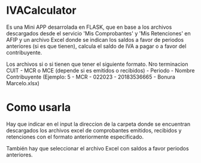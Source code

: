 # IVACalculator


Es una Mini APP desarrolada en FLASK, que en base a los archivos descargados desde el servicio 'Mis Comprobantes' y 'Mis Retenciones' en AFIP y un archivo Excel donde se indican los saldos a favor de periodos anteriores (si es que tienen), calcula el saldo de IVA a pagar o a favor del contribuyente.

Los archivos si o si tienen que tener el siguiente formato. Nro terminacion CUIT - MCR o MCE (depende si es emitidos o recibidos) - Periodo - Nombre Contribuyente (Ejemplo: 5 - MCR - 022023 - 20183536665 - Bonura Marcelo.xlsx)

# Como usarla

Hay que indicar en el input la direccion de la carpeta donde se encuentran descargados los archivos excel de comprobantes emitidos, recibidos y retenciones con el formato anteriormente especificado.

También hay que seleccionar el archivo Excel con saldos a favor periodos anteriores.
